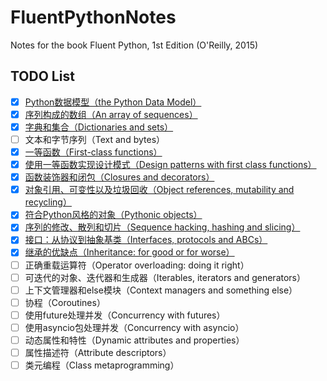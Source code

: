 # FluentPythonNotes
Notes for the book Fluent Python, 1st Edition (O'Reilly, 2015)

## TODO List
- [x] [Python数据模型（the Python Data Model）](./01_PythonDataModel/01_PythonDataModel.ipynb)
- [x] [序列构成的数组（An array of sequences）](./02_AnArrayofSequences/02_AnArrayofSequences.ipynb)
- [x] [字典和集合（Dictionaries and sets）](./03_DictionariesAndSets/03_DictionariesAndSets.ipynb)
- [ ] 文本和字节序列（Text and bytes）
- [x] [一等函数（First-class functions）](./05_FirstClassFunctions/05_FirstClassFunctions.ipynb)
- [x] [使用一等函数实现设计模式（Design patterns with first class functions）](./06_DesignPatternsWithFirstClassFunctions/06_DesignPatternsWithFirstClassFunctions.ipynb)
- [x] [函数装饰器和闭包（Closures and decorators）](./07_ClosuresAndDecorators/07_ClosuresAndDecorators.ipynb)
- [x] [对象引用、可变性以及垃圾回收（Object references, mutability and recycling）](./08_ObjectReferencesAndMutabilityAndRecycling/08_ObjectReferencesAndMutabilityAndRecycling.ipynb)
- [x] [符合Python风格的对象（Pythonic objects）](./09_PythonicObjects/09_PythonicObjects.ipynb)
- [x] [序列的修改、散列和切片（Sequence hacking, hashing and slicing）](./10_SequenceHackingHashingAndSlicing/10_SequenceHackingHashingAndSlicing.ipynb)
- [x] [接口：从协议到抽象基类（Interfaces, protocols and ABCs）](./11_InterfacesProtocolsAndABSs/11_InterfacesProtocolsAndABSs.ipynb)
- [x] [继承的优缺点（Inheritance: for good or for worse）](./12_InheritanceForGoodOrForWorse/12_InheritanceForGoodOrForWorse.ipynb)
- [ ] 正确重载运算符（Operator overloading: doing it right）
- [ ] 可迭代的对象、迭代器和生成器（Iterables, iterators and generators）
- [ ] 上下文管理器和else模块（Context managers and something else）
- [ ] 协程（Coroutines）
- [ ] 使用future处理并发（Concurrency with futures）
- [ ] 使用asyncio包处理并发（Concurrency with asyncio）
- [ ] 动态属性和特性（Dynamic attributes and properties）
- [ ] 属性描述符（Attribute descriptors）
- [ ] 类元编程（Class metaprogramming）